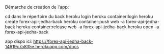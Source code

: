 Démarche de création de l'app:

cd dans le répertoire du back
heroku login
heroku container:login
heroku create forex-api-jedha-back
heroku container:push web -a forex-api-jedha-back
heroku container:release web -a forex-api-jedha-back
heroku open -a forex-api-jedha-back

app dispo ici: https://forex-api-jedha-back-14619c7a835e.herokuapp.com/docs